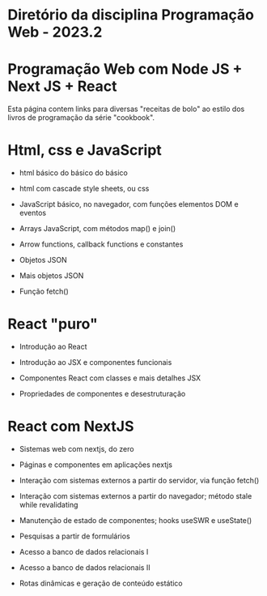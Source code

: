 # Diretório da disciplina Programação Web - 2023.2

# Programação Web com Node JS + Next JS + React
Esta página contem links para diversas "receitas de bolo" ao estilo dos livros de programação da série "cookbook".

# Html, css e JavaScript

*   html básico do básico do básico

*   html com cascade style sheets, ou css

*   JavaScript básico, no navegador, com funções elementos DOM e eventos

*   Arrays JavaScript, com métodos map() e join() 

*   Arrow functions, callback functions e constantes 

*   Objetos JSON

*   Mais objetos JSON

*   Função fetch()

# React "puro"

*   Introdução ao React

*   Introdução ao JSX e componentes funcionais

*   Componentes React com classes e mais detalhes JSX

*   Propriedades de componentes e desestruturação

# React com NextJS

*   Sistemas web com nextjs, do zero

*   Páginas e componentes em aplicações nextjs

*   Interação com sistemas externos a partir do servidor, via função fetch() 

*   Interação com sistemas externos a partir do navegador; método stale while revalidating

*   Manutenção de estado de componentes; hooks useSWR e useState()

*   Pesquisas a partir de formulários

*   Acesso a banco de dados relacionais I

*   Acesso a banco de dados relacionais II

*   Rotas dinâmicas e geração de conteúdo estático
